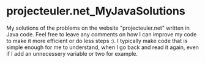 # projecteuler.net_MyJavaSolutions
My solutions of the problems on the website "projecteuler.net" written in Java code. Feel free to leave any comments on how I can improve my code to make it more efficient or do less steps :).
I typically make code that is simple enough for me to understand, when I go back and read it again, even if I add an unnecessery variable or two for example.

